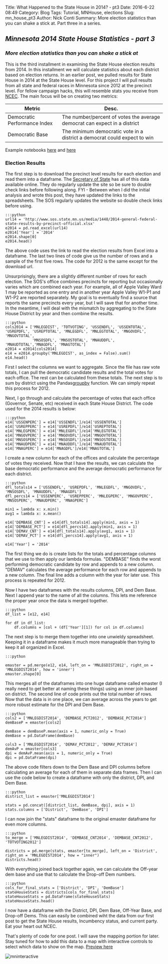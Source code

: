 Title: What Happened to the State House in 2014? - pt3
Date: 2016-6-22 08:49
Category: Blog
Tags: Tutorial, MNHouse, elections
Slug: mn_house_pt3
Author: Nick Conti
Summary: More election statistics than you can shake a stick at. Part three in a series.

## <em>Minnesota 2014 State House Statistics - part 3</em>
### <em>More election statistics than you can shake a stick at</em>


This is the third installment in examining the State House election results from 2014.  In this installment we will calculate  statistics about each district based on election returns.  In an earlier post, we pulled results for State House in 2014 at the State House level. For this project I will pull results from all state and federal races in Minnesota since 2012 at the precinct level.  For fellow campaign hacks, this will resemble stats you receive from [NCEC](http://ncec.org/).  The main focus will be on creating two metrics:


Metric | Desc.
------|------
Democratic Performance Index | The  number/percent of votes the average democrat can expect in a district
Democratic Base | The minimum democratic vote in a district a democrat could expect to win


Example notebooks [here](https://github.com/NickyThreeNames/leafletR_elections) and [here](https://github.com/NickyThreeNames/ElectionStatsandMap)

### Election Results
The first step is to download the precinct level results for each election and read them into a dataframe.  The [Secretary of State](http://www.sos.state.mn.us/) has all of this data available online.  They do regularly update the site so be sure to double check links before following along.  FYI - Between when I did the initial analysis and wrote this post, they have updated the links to the spreadsheets.  The SOS regularly updates the website so double check links before using.

    :::python
    url14 = 'http://www.sos.state.mn.us/media/1448/2014-general-federal-state-results-by-precinct-official.xlsx'
    e2014 = pd.read_excel(url14)
    e2014['Year'] = '2014'
    e2014.shape[0]
    e2014.head()
    
The above code uses the link to read the election results from Excel into a dataframe.  The last two lines of code give us the number of rows and a sample of the first five rows.  The code for 2012 is the same except for the download url.

Unsurprisingly, there are a slightly different number of rows for each election.  The SOS's office combines precincts for reporting but occasionally varies which are combined each year.  For example, all of Apple Valley Ward 1 may be reported as one entry and in another year Apple Valley W1-P1 and W1-P2 are reported separately.  My goal is to eventually find a source that reports the same precincts every year, but I will save that for another time.  In the meantime, I will deal with the mismatch by aggregating to the State House District by year and then combine the results.  
    
    :::python
    cols2014 = ['MNLEGDIST', 'TOTVOTING', 'USSENDFL', 'USSENTOTAL', 'USREPDFL', 'USREPTOTAL', 'MNLEGDFL', 'MNLEGTOTAL', 'MNGOVDFL', 'MNGOVTOTAL', 
                'MNSOSDFL', 'MNSOSTOTAL', 'MNAUDDFL', 'MNAUDTOTAL','MNAGDFL', 'MNAGTOTAL']
    e2014 = e2014[cols2014]
    e14 = e2014.groupby('MNLEGDIST', as_index = False).sum()
    e14.head()

First I select the columns we want to aggregate.  Since the file has raw vote totals, I can pull the democratic candidate results and the total votes for each office.  The rest can be calculated from these totals.  The next step is to sum by district using the Pandas[groupby](http://pandas.pydata.org/pandas-docs/stable/generated/pandas.DataFrame.groupby.html) function.  We can simply repeat this process for 2012.

Next, I go through and calculate the percentage of votes that each office (Governor, Senate, etc) received in each State House District.  The code used for the 2014 results is below:
    
    :::python
    e14['USSENPERC'] = e14['USSENDFL']/e14['USSENTOTAL']
    e14['USREPPERC'] = e14['USREPDFL']/e14['USREPTOTAL']
    e14['MNLEGPERC'] = e14['MNLEGDFL']/e14['MNLEGTOTAL']
    e14['MNGOVPERC'] = e14['MNGOVDFL']/e14['MNGOVTOTAL']
    e14['MNSOSPERC'] = e14['MNSOSDFL']/e14['MNSOSTOTAL']
    e14['MNAUDPERC'] = e14['MNAUDDFL']/e14['MNAUDTOTAL']
    e14['MNAGPERC'] = e14['MNAGDFL']/e14['MNAGTOTAL']

I create a new column for each of the offices and calculate the percentage of votes they received.  Now that I have the results, we can calculate the base democratic performance and the average democratic performance for each district.
    
    :::python
    dfl_totals14 = ['USSENDFL', 'USREPDFL', 'MNLEGDFL', 'MNGOVDFL', 'MNSOSDFL', 'MNAUDDFL', 'MNAGDFL']
    dfl_percs14 = ['USSENPERC', 'USREPPERC', 'MNLEGPERC', 'MNGOVPERC', 'MNSOSPERC', 'MNAUDPERC', 'MNAGPERC']
    
    min1 = lambda x: x.min()
    avg1 = lambda x: x.mean()
    
    e14['DEMBASE_CNT'] = e14[dfl_totals14].apply(min1, axis = 1)
    e14['DEMBASE_PCT'] = e14[dfl_percs14].apply(min1, axis = 1)
    e14['DEMAV_CNT'] = e14[dfl_totals14].apply(avg1, axis = 1)
    e14['DEMAV_PCT'] = e14[dfl_percs14].apply(avg1, axis = 1)
    
    e14['Year'] = '2014'

The first thing we do is create lists for the totals and percentage columns that we use to then apply our lambda formulas.  "DEMBASE" finds the worst performing democratic candidate by row and appends to a new column.  "DEMAV" calculates the average performance for each row and appends to a new column.  The final line adds a column with the year for later use.  This process is repeated for 2012.

Now I have two dataframes with the results columns, DPI, and Dem Base.  Next I append year to the name of all the columns.  This lets me reference the proper year once the data is merged together.

    :::python
    df_list = [e12, e14]

    for df in df_list:
        df.columns = [col + (df['Year'][1]) for col in df.columns]

The next step is to merge them together into one unwieldy spreadsheet.  Keeping it in a dataframe makes it much more manageable than trying to keep it all organized in Excel.

    :::python

    emaster = pd.merge(e12, e14, left_on = 'MNLEGDIST2012', right_on = 'MNLEGDIST2014', how = 'inner')
    emaster.shape[0]
    
This merges all of the dataframes into one huge dataframe called emaster (I really need to get better at naming these things) using an inner join based on district.  The second line of code prints out the total number of rows.  Now that the data is in one place, we can average across the years to get more robust estimate for the DPI and Dem Base.

    :::python
    cols2 = ['MNLEGDIST2014', 'DEMBASE_PCT2012', 'DEMBASE_PCT2014']
    demBaseP = emaster[cols2]

    demBase = demBaseP.mean(axis = 1, numeric_only = True)
    demBase = pd.DataFrame(demBase)

    cols3 = ['MNLEGDIST2014', 'DEMAV_PCT2012', 'DEMAV_PCT2014']
    demAvP = emaster[cols3]
    dpi = demAvP.mean(axis = 1, numeric_only = True)
    dpi = pd.DataFrame(dpi)
    
The above code filters down to the Dem Base and DPI columns before calculating an average for each of them in separate data frames.  Then I can use the code below to create a dataframe with only the district, DPI, and Dem Base.

    :::python
    district_list = emaster['MNLEGDIST2014']

    stats = pd.concat([district_list, demBase, dpi], axis = 1)
    stats.columns = ['District', 'DemBase', 'DPI']

I can now join the "stats" dataframe to the original emaster dataframe for even more columns.

    :::python
    to_merge = ['MNLEGDIST2014', 'DEMBASE_CNT2014', 'DEMBASE_CNT2012', 'TOTVOTING2012']

    districts = pd.merge(stats, emaster[to_merge], left_on = 'District', right_on = 'MNLEGDIST2014', how = "inner")
    districts.head()

With everything joined back together again, we can calculate the Off-year dem base and use that to calculate the Drop-off Dem numbers.

    :::python
    cols_for_final_stats = ['District', 'DPI', 'DemBase']
    stateHouseStats = districts[cols_for_final_stats]
    stateHouseStats = pd.DataFrame(stateHouseStats)
    stateHouseStats.head()
    
I now have a dataframe with the District, DPI, Dem Base, Off-Year Base, and Drop-off Dems.  This can easily be combined wiht the data from our first post to get the State House results, Incumbency status, and current party.  Eat your heart out NCEC.

That's plenty of code for one post. I will save the mapping portion for later.  Stay tuned for how to add this data to a map with interactive controls to select which data to show on the map.  [Preview here](https://bl.ocks.org/NickyThreeNames/553327998df38ddf56cc46c6d38713d8) 

![mninteractive]({filename}/images/leafletInteractive3.PNG)



